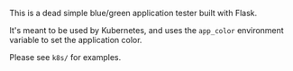 This is a dead simple blue/green application tester built with Flask.

It's meant to be used by Kubernetes, and uses the `app_color` environment variable to set the application color.

Please see `k8s/` for examples.